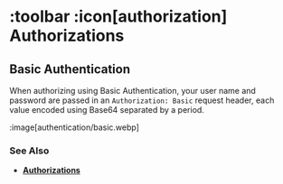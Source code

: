 # :toolbar :icon[authorization] Authorizations

## Basic Authentication

When authorizing using Basic Authentication, your user name and password are passed 
in an `Authorization: Basic` request header, each value encoded using Base64 separated by a period.

:image[authentication/basic.webp]

### See Also

* [**Authorizations**](help:authorizations)

